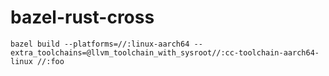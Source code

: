 # bazel-rust-cross

```
bazel build --platforms=//:linux-aarch64 --extra_toolchains=@llvm_toolchain_with_sysroot//:cc-toolchain-aarch64-linux //:foo
```
